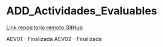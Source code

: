 # ADD_Actividades_Evaluables

[Link repositorio remoto GitHub](https://github.com/JMDH76/ADD_Actividades_Evaluables)

AEV01 - Finalizada
AEV02 - Finalizada
